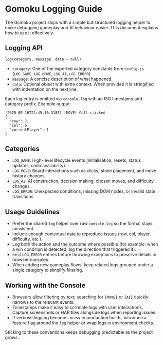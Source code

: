 # Gomoku Logging Guide

The Gomoku project ships with a simple but structured logging helper to make debugging gameplay and AI behaviour easier. This document explains how to use it effectively.

## Logging API
```javascript
log(category, message, data = null)
```
- `category`: One of the exported category constants from `config.js` (`LOG_GAME`, `LOG_MOVE`, `LOG_AI`, `LOG_ERROR`).
- `message`: A concise description of what happened.
- `data`: Optional object with extra context. When provided it is stringified with indentation on the next line.

Each log entry is emitted via `console.log` with an ISO timestamp and category prefix. Example output:

```text
[2025-09-16T22:45:10.318Z] [MOVE] Cell clicked
{
  "row": 7,
  "col": 6,
  "currentPlayer": 1
}
```

## Categories
- `LOG_GAME`: High-level lifecycle events (initialisation, resets, status updates, undo availability).
- `LOG_MOVE`: Board interactions such as clicks, stone placement, and move history changes.
- `LOG_AI`: AI construction, decision making, chosen moves, and difficulty changes.
- `LOG_ERROR`: Unexpected conditions, missing DOM nodes, or invalid state transitions.

## Usage Guidelines
- Prefer the shared `log` helper over raw `console.log` so the format stays consistent.
- Include enough contextual data to reproduce issues (row, col, player, difficulty, etc.).
- Log both the action and the outcome where possible (for example: when a win condition is detected, log the direction that triggered it).
- Emit `LOG_ERROR` entries before throwing exceptions to preserve details in browser consoles.
- When adding new gameplay flows, keep related logs grouped under a single category to simplify filtering.

## Working with the Console
- Browsers allow filtering by text; searching for `[MOVE]` or `[AI]` quickly narrows to the relevant events.
- Timestamps make it easy to correlate logs with user interactions. Capture screenshots or HAR files alongside logs when reporting issues.
- If verbose logging becomes noisy in production builds, introduce a feature flag around the `log` helper or wrap logs in environment checks.

Sticking to these conventions keeps debugging predictable as the project grows.
